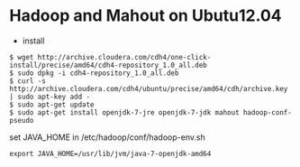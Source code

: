# Hadoop and Mahout on Ubutu12.04

* install

~~~
$ wget http://archive.cloudera.com/cdh4/one-click-install/precise/amd64/cdh4-repository_1.0_all.deb
$ sudo dpkg -i cdh4-repository_1.0_all.deb
$ curl -s http://archive.cloudera.com/cdh4/ubuntu/precise/amd64/cdh/archive.key | sudo apt-key add -
$ sudo apt-get update
$ sudo apt-get install openjdk-7-jre openjdk-7-jdk mahout hadoop-conf-pseudo
~~~

set JAVA_HOME in /etc/hadoop/conf/hadoop-env.sh

~~~
export JAVA_HOME=/usr/lib/jvm/java-7-openjdk-amd64
~~~
